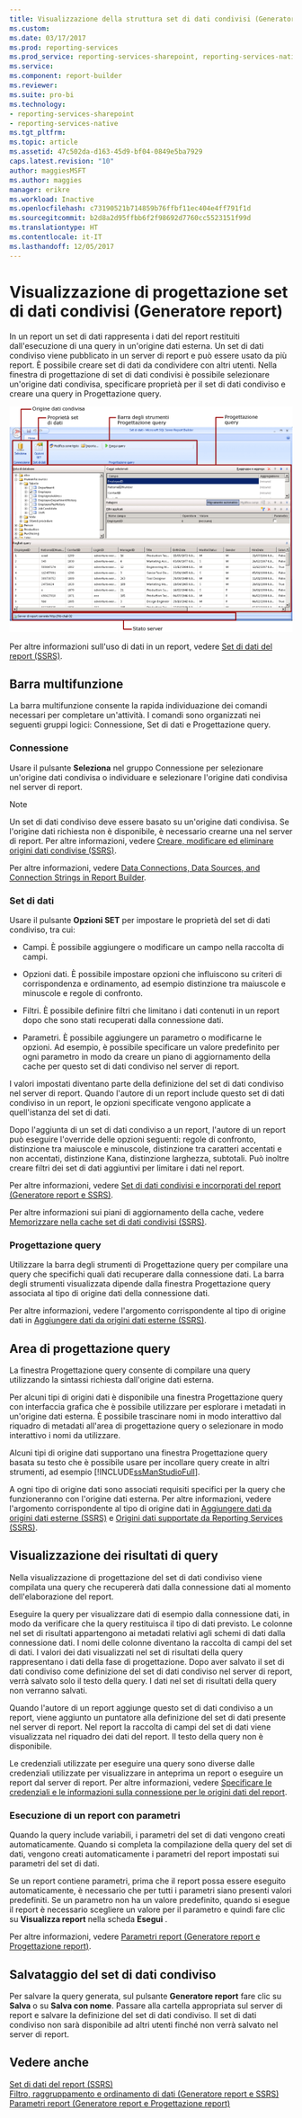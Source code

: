 ```yaml
---
title: Visualizzazione della struttura set di dati condivisi (Generatore report) | Microsoft Docs
ms.custom: 
ms.date: 03/17/2017
ms.prod: reporting-services
ms.prod_service: reporting-services-sharepoint, reporting-services-native
ms.service: 
ms.component: report-builder
ms.reviewer: 
ms.suite: pro-bi
ms.technology:
- reporting-services-sharepoint
- reporting-services-native
ms.tgt_pltfrm: 
ms.topic: article
ms.assetid: 47c502da-d163-45d9-bf04-0849e5ba7929
caps.latest.revision: "10"
author: maggiesMSFT
ms.author: maggies
manager: erikre
ms.workload: Inactive
ms.openlocfilehash: c73190521b714859b76ffbf11ec404e4ff791f1d
ms.sourcegitcommit: b2d8a2d95ffbb6f2f98692d7760cc5523151f99d
ms.translationtype: HT
ms.contentlocale: it-IT
ms.lasthandoff: 12/05/2017
---
```

# <a name="shared-dataset-design-view-report-builder"></a>Visualizzazione di progettazione set di dati condivisi (Generatore report)
  In un report un set di dati rappresenta i dati del report restituiti dall'esecuzione di una query in un'origine dati esterna. Un set di dati condiviso viene pubblicato in un server di report e può essere usato da più report. È possibile creare set di dati da condividere con altri utenti. Nella finestra di progettazione di set di dati condivisi è possibile selezionare un'origine dati condivisa, specificare proprietà per il set di dati condiviso e creare una query in Progettazione query.  
  
 ![rs_SharedDatasetDesignMode](../../reporting-services/report-builder/media/rs-shareddatasetdesignmode.gif "rs_SharedDatasetDesignMode")  
  
 Per altre informazioni sull'uso di dati in un report, vedere [Set di dati del report &#40;SSRS&#41;](../../reporting-services/report-data/report-datasets-ssrs.md).  
  
##  <a name="Ribbon"></a> Barra multifunzione  
 La barra multifunzione consente la rapida individuazione dei comandi necessari per completare un'attività. I comandi sono organizzati nei seguenti gruppi logici: Connessione, Set di dati e Progettazione query.  
  
### <a name="connection"></a>Connessione  
 Usare il pulsante **Seleziona** nel gruppo Connessione per selezionare un'origine dati condivisa o individuare e selezionare l'origine dati condivisa nel server di report.  
  
> [!NOTE]  
>  Un set di dati condiviso deve essere basato su un'origine dati condivisa. Se l'origine dati richiesta non è disponibile, è necessario crearne una nel server di report. Per altre informazioni, vedere [Creare, modificare ed eliminare origini dati condivise &#40;SSRS&#41;](../../reporting-services/report-data/create-modify-and-delete-shared-data-sources-ssrs.md).  
  
 Per altre informazioni, vedere [Data Connections, Data Sources, and Connection Strings in Report Builder](http://msdn.microsoft.com/library/7e103637-4371-43d7-821c-d269c2cc1b34).  
  
### <a name="dataset"></a>Set di dati  
 Usare il pulsante **Opzioni SET** per impostare le proprietà del set di dati condiviso, tra cui:  
  
-   Campi. È possibile aggiungere o modificare un campo nella raccolta di campi.  
  
-   Opzioni dati. È possibile impostare opzioni che influiscono su criteri di corrispondenza e ordinamento, ad esempio distinzione tra maiuscole e minuscole e regole di confronto.  
  
-   Filtri. È possibile definire filtri che limitano i dati contenuti in un report dopo che sono stati recuperati dalla connessione dati.  
  
-   Parametri. È possibile aggiungere un parametro o modificarne le opzioni. Ad esempio, è possibile specificare un valore predefinito per ogni parametro in modo da creare un piano di aggiornamento della cache per questo set di dati condiviso nel server di report.  
  
 I valori impostati diventano parte della definizione del set di dati condiviso nel server di report. Quando l'autore di un report include questo set di dati condiviso in un report, le opzioni specificate vengono applicate a quell'istanza del set di dati.  
  
 Dopo l'aggiunta di un set di dati condiviso a un report, l'autore di un report può eseguire l'override delle opzioni seguenti: regole di confronto, distinzione tra maiuscole e minuscole, distinzione tra caratteri accentati e non accentati, distinzione Kana, distinzione larghezza, subtotali. Può inoltre creare filtri dei set di dati aggiuntivi per limitare i dati nel report.  
  
 Per altre informazioni, vedere [Set di dati condivisi e incorporati del report &#40;Generatore report e SSRS&#41;](../../reporting-services/report-data/report-embedded-datasets-and-shared-datasets-report-builder-and-ssrs.md).  
  
 Per altre informazioni sui piani di aggiornamento della cache, vedere [Memorizzare nella cache set di dati condivisi &#40;SSRS&#41;](../../reporting-services/report-server/cache-shared-datasets-ssrs.md).  
  
### <a name="query-designer"></a>Progettazione query  
 Utilizzare la barra degli strumenti di Progettazione query per compilare una query che specifichi quali dati recuperare dalla connessione dati. La barra degli strumenti visualizzata dipende dalla finestra Progettazione query associata al tipo di origine dati della connessione dati.  
  
 Per altre informazioni, vedere l'argomento corrispondente al tipo di origine dati in [Aggiungere dati da origini dati esterne &#40;SSRS&#41;](../../reporting-services/report-data/add-data-from-external-data-sources-ssrs.md).  
  
  
##  <a name="DesignSurface"></a> Area di progettazione query  
 La finestra Progettazione query consente di compilare una query utilizzando la sintassi richiesta dall'origine dati esterna.  
  
 Per alcuni tipi di origini dati è disponibile una finestra Progettazione query con interfaccia grafica che è possibile utilizzare per esplorare i metadati in un'origine dati esterna. È possibile trascinare nomi in modo interattivo dal riquadro di metadati all'area di progettazione query o selezionare in modo interattivo i nomi da utilizzare.  
  
 Alcuni tipi di origine dati supportano una finestra Progettazione query basata su testo che è possibile usare per incollare query create in altri strumenti, ad esempio [!INCLUDE[ssManStudioFull](../../includes/ssmanstudiofull-md.md)].  
  
 A ogni tipo di origine dati sono associati requisiti specifici per la query che funzioneranno con l'origine dati esterna. Per altre informazioni, vedere l'argomento corrispondente al tipo di origine dati in [Aggiungere dati da origini dati esterne &#40;SSRS&#41;](../../reporting-services/report-data/add-data-from-external-data-sources-ssrs.md) e [Origini dati supportate da Reporting Services &#40;SSRS&#41;](../../reporting-services/report-data/data-sources-supported-by-reporting-services-ssrs.md).  
  
  
##  <a name="Results"></a> Visualizzazione dei risultati di query  
 Nella visualizzazione di progettazione del set di dati condiviso viene compilata una query che recupererà dati dalla connessione dati al momento dell'elaborazione del report.  
  
 Eseguire la query per visualizzare dati di esempio dalla connessione dati, in modo da verificare che la query restituisca il tipo di dati previsto. Le colonne nel set di risultati appartengono ai metadati relativi agli schemi di dati dalla connessione dati. I nomi delle colonne diventano la raccolta di campi del set di dati. I valori dei dati visualizzati nel set di risultati della query rappresentano i dati della fase di progettazione. Dopo aver salvato il set di dati condiviso come definizione del set di dati condiviso nel server di report, verrà salvato solo il testo della query. I dati nel set di risultati della query non verranno salvati.  
  
 Quando l'autore di un report aggiunge questo set di dati condiviso a un report, viene aggiunto un puntatore alla definizione del set di dati presente nel server di report. Nel report la raccolta di campi del set di dati viene visualizzata nel riquadro dei dati del report. Il testo della query non è disponibile.  
  
 Le credenziali utilizzate per eseguire una query sono diverse dalle credenziali utilizzate per visualizzare in anteprima un report o eseguire un report dal server di report. Per altre informazioni, vedere [Specificare le credenziali e le informazioni sulla connessione per le origini dati del report](../../reporting-services/report-data/specify-credential-and-connection-information-for-report-data-sources.md).  
  
### <a name="running-a-report-with-parameters"></a>Esecuzione di un report con parametri  
 Quando la query include variabili, i parametri del set di dati vengono creati automaticamente. Quando si completa la compilazione della query del set di dati, vengono creati automaticamente i parametri del report impostati sui parametri del set di dati.  
  
 Se un report contiene parametri, prima che il report possa essere eseguito automaticamente, è necessario che per tutti i parametri siano presenti valori predefiniti. Se un parametro non ha un valore predefinito, quando si esegue il report è necessario scegliere un valore per il parametro e quindi fare clic su **Visualizza report** nella scheda **Esegui** .  
  
 Per altre informazioni, vedere [Parametri report &#40;Generatore report e Progettazione report&#41;](../../reporting-services/report-design/report-parameters-report-builder-and-report-designer.md).  
  
  
##  <a name="Save"></a> Salvataggio del set di dati condiviso  
 Per salvare la query generata, sul pulsante **Generatore report** fare clic su **Salva** o su **Salva con nome**. Passare alla cartella appropriata sul server di report e salvare la definizione del set di dati condiviso. Il set di dati condiviso non sarà disponibile ad altri utenti finché non verrà salvato nel server di report.  
  
  
## <a name="see-also"></a>Vedere anche  
 [Set di dati del report &#40;SSRS&#41;](../../reporting-services/report-data/report-datasets-ssrs.md)   
 [Filtro, raggruppamento e ordinamento di dati &#40;Generatore report e SSRS&#41;](../../reporting-services/report-design/filter-group-and-sort-data-report-builder-and-ssrs.md)   
 [Parametri report &#40;Generatore report e Progettazione report&#41;](../../reporting-services/report-design/report-parameters-report-builder-and-report-designer.md)  
  
  
